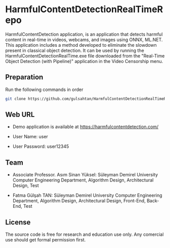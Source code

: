 # HarmfulContentDetectionRealTimeRepo
HarmfulContentDetection application, is an application that detects harmful content in real-time in videos, webcams, and images using ONNX, ML.NET. This application includes a method developed to eliminate the slowdown present in classical object detection. It can be used by running the HarmfulContentDetectionRealTime.exe file downloaded from the "Real-Time Object Detection (with Pipeline)" application in the Video Censorship menu.

## Preparation

Run the following commands in order
```bash
git clone https://github.com/gulsahtan/HarmfulContentDetectionRealTimeRepo

```
## Web URL

- Demo application is available at https://harmfulcontentdetection.com/

- User Name: user

- User Password: user12345

## Team

- Associate Professor. Asım Sinan Yüksel: Süleyman Demirel University Computer Engineering Department, Algorithm Design, Architectural Design, Test

- Fatma Gülşah TAN: Süleyman Demirel University Computer Engineering Department, Algorithm Design, Architectural Design, Front-End, Back-End, Test

## License

The source code is free for research and education use only. Any comercial use should get formal permission first.

